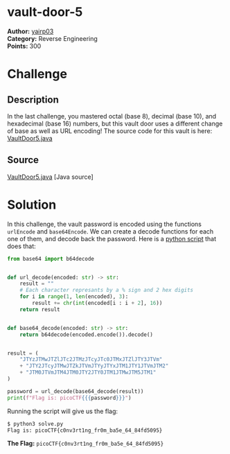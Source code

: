 # vault-door-5

**Author:** [yairp03](https://github.com/yairp03)  
**Category:** Reverse Engineering  
**Points:** 300

# Challenge

## Description

In the last challenge, you mastered octal (base 8), decimal (base 10), and hexadecimal (base 16) numbers, but this vault door uses a different change of base as well as URL encoding! The source code for this vault is here: [VaultDoor5.java](./VaultDoor5.java)

## Source

[VaultDoor5.java](./VaultDoor5.java) [Java source]

# Solution

In this challenge, the vault password is encoded using the functions `urlEncode` and `base64Encode`. We can create a decode functions for each one of them, and decode back the password. Here is a [python script](./solve.py) that does that:

```python
from base64 import b64decode


def url_decode(encoded: str) -> str:
    result = ""
    # Each character represants by a % sign and 2 hex digits
    for i in range(1, len(encoded), 3):
        result += chr(int(encoded[i : i + 2], 16))
    return result


def base64_decode(encoded: str) -> str:
    return b64decode(encoded.encode()).decode()


result = (
    "JTYzJTMwJTZlJTc2JTMzJTcyJTc0JTMxJTZlJTY3JTVm"
    + "JTY2JTcyJTMwJTZkJTVmJTYyJTYxJTM1JTY1JTVmJTM2"
    + "JTM0JTVmJTM4JTM0JTY2JTY0JTM1JTMwJTM5JTM1"
)

password = url_decode(base64_decode(result))
print(f"Flag is: picoCTF{{{password}}}")
```

Running the script will give us the flag:

```bash
$ python3 solve.py
Flag is: picoCTF{c0nv3rt1ng_fr0m_ba5e_64_84fd5095}
```

**The Flag:** `picoCTF{c0nv3rt1ng_fr0m_ba5e_64_84fd5095}`
